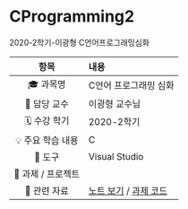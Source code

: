 # CProgramming2
2020-2학기-이광형 C언어프로그래밍심화

| 항목 | 내용 |
|:----:|:-----|
| 🎓 과목명 | C언어 프로그래밍 심화 |
| 🏫 담당 교수 | 이광형 교수님 |
| 🗓️ 수강 학기 | 2020-2학기 |
| 💡 주요 학습 내용 | C |
| 🧰 도구 | Visual Studio |
| 🧩 과제 / 프로젝트 |  |
| 🔗 관련 자료 | [노트 보기](./notes/README.md) / [과제 코드](./assignments/) |
